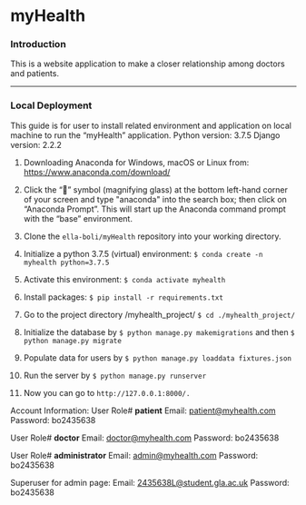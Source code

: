 # myHealth

### Introduction
This is a website application to make a closer relationship among doctors and patients.



************************************************************************************************************************************

### Local Deployment
This guide is for user to install related environment and application on local machine to run the “myHealth” application. 
Python version: 3.7.5
Django version: 2.2.2
1.	Downloading Anaconda for Windows, macOS or Linux from:
https://www.anaconda.com/download/ 

2.	Click the “🔎” symbol (magnifying glass) at the bottom left-hand corner of your screen and type "anaconda" into the search box; then click on “Anaconda Prompt”. 
This will start up the Anaconda command prompt with the “base” environment.

3.	Clone the `ella-boli/myHealth` repository into your working directory.

4.	Initialize a python 3.7.5 (virtual) environment:
    `$ conda create -n myhealth python=3.7.5`
    
5.	Activate this environment:
   `$ conda activate myhealth`

6.	Install packages:
    `$ pip install -r requirements.txt`
    
7.	Go to the project directory /myhealth_project/
    `$ cd ./myhealth_project/`
    
8.	Initialize the database by `$ python manage.py makemigrations` 
    and then `$ python manage.py migrate`
    
9.	Populate data for users by `$ python manage.py loaddata fixtures.json`

10.	Run the server by `$ python manage.py runserver` 

11.	Now you can go to `http://127.0.0.1:8000/.`

Account Information:
User Role# **patient**
           Email: patient@myhealth.com
           Password: bo2435638
           
User Role# **doctor**
           Email: doctor@myhealth.com
           Password: bo2435638
           
User Role# **administrator**
           Email: admin@myhealth.com
           Password: bo2435638           
           
Superuser for admin page:
           Email: 2435638L@student.gla.ac.uk
           Password: bo2435638 
